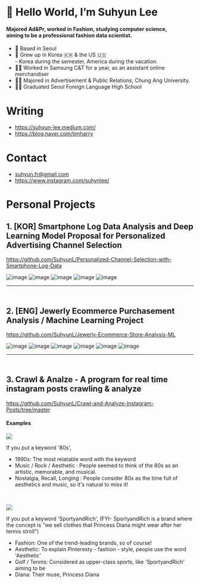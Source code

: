 # 👋 Hello World, I’m Suhyun Lee
#### Majored Ad&Pr, worked in Fashion, studying computer science, <br/>aiming to be a professional fashion data scientist.

- 🏡 Based in Seoul
- 🧒 Grew up in Korea 🇰🇷 & the US 🇺🇸 <br/>- Korea during the semester, America during the vacation.
- 🤵‍♀️ Worked in Samsung C&T for a year, as an assistant online merchandiser
- 👩‍🎓 Majored in Advertisement & Public Relations, Chung Ang University.
- 👩‍🎓 Graduated Seoul Foreign Language High School

# Writing
- https://suhyun-lee.medium.com/
- https://blog.naver.com/timharry

# Contact
- suhyun.fr@gmail.com
- https://www.instagram.com/suhynlee/


# Personal Projects
## **1. [KOR] Smartphone Log Data Analysis and Deep Learning Model Proposal for Personalized Advertising Channel Selection**<br/>
https://github.com/SuhyunL/Personalized-Channel-Selection-with-Smartphone-Log-Data

![image](https://user-images.githubusercontent.com/75061420/121827545-6c3f2c80-ccf7-11eb-8b87-038bf2d680be.png)
![image](https://user-images.githubusercontent.com/75061420/121827555-719c7700-ccf7-11eb-8f51-aa52f4b6ab58.png)
![image](https://user-images.githubusercontent.com/75061420/121827625-b45e4f00-ccf7-11eb-94a1-9b61bbf2ea46.png)
![image](https://user-images.githubusercontent.com/75061420/121827597-9db7f800-ccf7-11eb-97d2-c2a980ba2d33.png)
![image](https://user-images.githubusercontent.com/75061420/121827726-0c955100-ccf8-11eb-9751-f11212a06824.png)
<br/>

*****    


## <br/>**2. [ENG] Jewerly Ecommerce Purchasement Analysis / Machine Learning Project**
https://github.com/SuhyunL/Jewerly-Ecommerce-Store-Analysis-ML

![image](https://user-images.githubusercontent.com/75061420/121826612-955dbe00-ccf3-11eb-8e28-e94c6a2b2eb4.png)
![image](https://user-images.githubusercontent.com/75061420/121826644-c1793f00-ccf3-11eb-9c58-70bd50395d30.png)
![image](https://user-images.githubusercontent.com/75061420/121826670-ea013900-ccf3-11eb-95f4-1a465ac47301.png)
![image](https://user-images.githubusercontent.com/75061420/121826659-d3f37880-ccf3-11eb-8b6f-ca64bb005ee1.png)
![image](https://user-images.githubusercontent.com/75061420/121827745-30589700-ccf8-11eb-93c7-a44e23577f0e.png)
![image](https://user-images.githubusercontent.com/75061420/121826681-000ef980-ccf4-11eb-8e79-c355c7791089.png)


*****    


## <br/>**3. Crawl & Analze - A program for real time instagram posts crawling & analyze**
https://github.com/SuhyunL/Crawl-and-Analyze-Instagram-Posts/tree/master

#### Examples
![](https://imgur.com/fqJji2o.gif)

If you put a keyword '80s',
- 1990s: The most relatable word with the keyword
- Music / Rock / Aesthetic : People seemed to think of the 80s as an artistic, memorable, and musical.
- Nostalgia, Recall, Longing : People consider 80s as the time full of aesthetics and music, so it's natural to miss it!

<br/>

![](https://imgur.com/fImRkEz.gif)

If you put a keyword 'SportyandRich', (FYI- SportyandRich is a brand where the concept is "we sell clothes that Princess Diana might wear after her tennis stroll")
- Fashion: One of the trend-leading brands, so of course!
- Aesthetic: To explain Pinteresty - fashion - style, people use the word 'Aesthetic'
- Golf / Tennis: Considered as upper-class sports, like 'SportyandRich' aiming to be
- Diana: Their muse, Princess Diana



<!---
SuhyunL/SuhyunL is a ✨ special ✨ repository because its `README.md` (this file) appears on your GitHub profile.
You can click the Preview link to take a look at your changes.
--->
